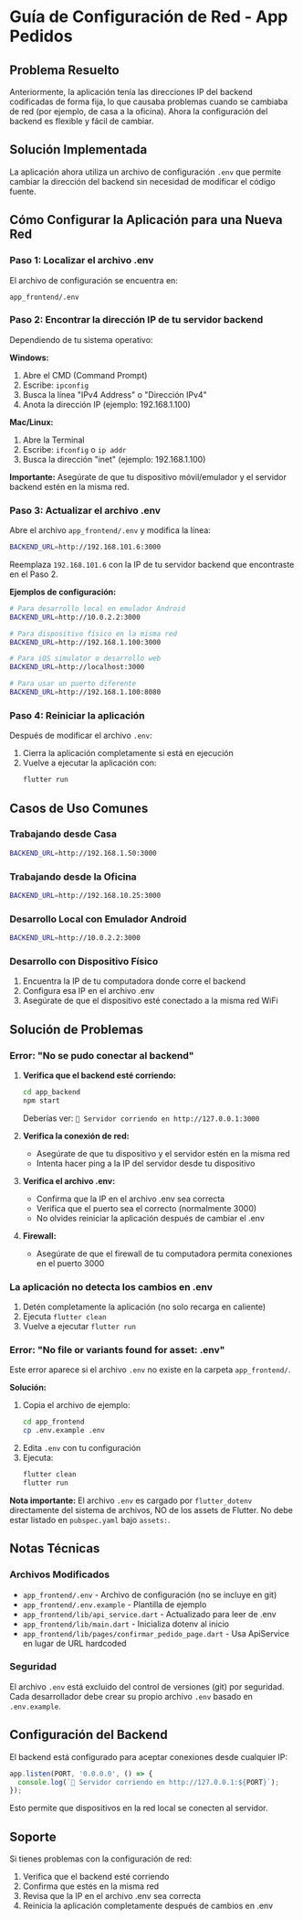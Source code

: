 # Guía de Configuración de Red - App Pedidos

## Problema Resuelto

Anteriormente, la aplicación tenía las direcciones IP del backend codificadas de forma fija, lo que causaba problemas cuando se cambiaba de red (por ejemplo, de casa a la oficina). Ahora la configuración del backend es flexible y fácil de cambiar.

## Solución Implementada

La aplicación ahora utiliza un archivo de configuración `.env` que permite cambiar la dirección del backend sin necesidad de modificar el código fuente.

## Cómo Configurar la Aplicación para una Nueva Red

### Paso 1: Localizar el archivo .env

El archivo de configuración se encuentra en:
```
app_frontend/.env
```

### Paso 2: Encontrar la dirección IP de tu servidor backend

Dependiendo de tu sistema operativo:

**Windows:**
1. Abre el CMD (Command Prompt)
2. Escribe: `ipconfig`
3. Busca la línea "IPv4 Address" o "Dirección IPv4"
4. Anota la dirección IP (ejemplo: 192.168.1.100)

**Mac/Linux:**
1. Abre la Terminal
2. Escribe: `ifconfig` o `ip addr`
3. Busca la dirección "inet" (ejemplo: 192.168.1.100)

**Importante:** Asegúrate de que tu dispositivo móvil/emulador y el servidor backend estén en la misma red.

### Paso 3: Actualizar el archivo .env

Abre el archivo `app_frontend/.env` y modifica la línea:

```bash
BACKEND_URL=http://192.168.101.6:3000
```

Reemplaza `192.168.101.6` con la IP de tu servidor backend que encontraste en el Paso 2.

**Ejemplos de configuración:**

```bash
# Para desarrollo local en emulador Android
BACKEND_URL=http://10.0.2.2:3000

# Para dispositivo físico en la misma red
BACKEND_URL=http://192.168.1.100:3000

# Para iOS simulator o desarrollo web
BACKEND_URL=http://localhost:3000

# Para usar un puerto diferente
BACKEND_URL=http://192.168.1.100:8080
```

### Paso 4: Reiniciar la aplicación

Después de modificar el archivo `.env`:
1. Cierra la aplicación completamente si está en ejecución
2. Vuelve a ejecutar la aplicación con:
   ```bash
   flutter run
   ```

## Casos de Uso Comunes

### Trabajando desde Casa
```bash
BACKEND_URL=http://192.168.1.50:3000
```

### Trabajando desde la Oficina
```bash
BACKEND_URL=http://192.168.10.25:3000
```

### Desarrollo Local con Emulador Android
```bash
BACKEND_URL=http://10.0.2.2:3000
```

### Desarrollo con Dispositivo Físico
1. Encuentra la IP de tu computadora donde corre el backend
2. Configura esa IP en el archivo .env
3. Asegúrate de que el dispositivo esté conectado a la misma red WiFi

## Solución de Problemas

### Error: "No se pudo conectar al backend"

1. **Verifica que el backend esté corriendo:**
   ```bash
   cd app_backend
   npm start
   ```
   Deberías ver: `🚀 Servidor corriendo en http://127.0.0.1:3000`

2. **Verifica la conexión de red:**
   - Asegúrate de que tu dispositivo y el servidor estén en la misma red
   - Intenta hacer ping a la IP del servidor desde tu dispositivo

3. **Verifica el archivo .env:**
   - Confirma que la IP en el archivo .env sea correcta
   - Verifica que el puerto sea el correcto (normalmente 3000)
   - No olvides reiniciar la aplicación después de cambiar el .env

4. **Firewall:**
   - Asegúrate de que el firewall de tu computadora permita conexiones en el puerto 3000

### La aplicación no detecta los cambios en .env

1. Detén completamente la aplicación (no solo recarga en caliente)
2. Ejecuta `flutter clean`
3. Vuelve a ejecutar `flutter run`

### Error: "No file or variants found for asset: .env"

Este error aparece si el archivo `.env` no existe en la carpeta `app_frontend/`.

**Solución:**
1. Copia el archivo de ejemplo:
   ```bash
   cd app_frontend
   cp .env.example .env
   ```
2. Edita `.env` con tu configuración
3. Ejecuta:
   ```bash
   flutter clean
   flutter run
   ```

**Nota importante:** El archivo `.env` es cargado por `flutter_dotenv` directamente del sistema de archivos, NO de los assets de Flutter. No debe estar listado en `pubspec.yaml` bajo `assets:`.

## Notas Técnicas

### Archivos Modificados

- `app_frontend/.env` - Archivo de configuración (no se incluye en git)
- `app_frontend/.env.example` - Plantilla de ejemplo
- `app_frontend/lib/api_service.dart` - Actualizado para leer de .env
- `app_frontend/lib/main.dart` - Inicializa dotenv al inicio
- `app_frontend/lib/pages/confirmar_pedido_page.dart` - Usa ApiService en lugar de URL hardcoded

### Seguridad

El archivo `.env` está excluido del control de versiones (git) por seguridad. Cada desarrollador debe crear su propio archivo `.env` basado en `.env.example`.

## Configuración del Backend

El backend está configurado para aceptar conexiones desde cualquier IP:

```javascript
app.listen(PORT, '0.0.0.0', () => {
  console.log(`🚀 Servidor corriendo en http://127.0.0.1:${PORT}`);
});
```

Esto permite que dispositivos en la red local se conecten al servidor.

## Soporte

Si tienes problemas con la configuración de red:
1. Verifica que el backend esté corriendo
2. Confirma que estés en la misma red
3. Revisa que la IP en el archivo .env sea correcta
4. Reinicia la aplicación completamente después de cambios en .env
